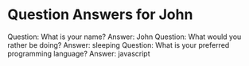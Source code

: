 Question Answers for John
============
Question: What is your name?
Answer: John
Question: What would you rather be doing?
Answer: sleeping
Question: What is your preferred programming language?
Answer: javascript
